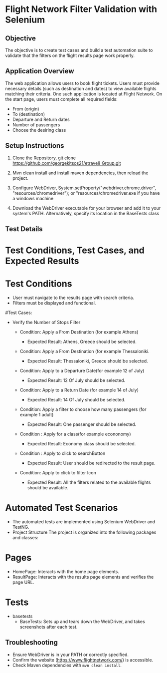 # Flight Network Filter Validation with Selenium

## Objective


The objective is to create test cases and build a test automation suite to validate that the filters on the flight results page work properly.


## Application Overview
The web application allows users to book flight tickets. Users must provide necessary details (such as destination and dates) to view available flights matching their criteria. One such application is located at Flight Network.
On the start page, users must complete all required fields:
-	From (origin)
-	To (destination)
-	Departure and Return dates
-	Number of passengers
-	Choose the desiring class


## Setup Instructions

1. Clone the Repository, git clone <https://github.com/georgekitsos21/etraveli_Group.git>

2. Mvn clean install and install maven dependencies, then reload the project.

3. Configure WebDriver, System.setProperty("webdriver.chrome.driver", "resources/chromedriver"); or "resources/chromedriver.exe if you have a windows machine

4. Download the WebDriver executable for your browser and add it to your system's PATH. Alternatively, specify its location in the BaseTests class
    

## Test Details

# Test Conditions, Test Cases, and Expected Results
# Test Conditions
  
  -	User must navigate to the results page with search criteria.
  -	Filters must be displayed and functional.

#Test Cases:

- Verify the Number of Stops Filter
    - Condition: Apply a From Destination (for example Athens)
    	- Expected Result: Athens, Greece should be selected.
       
    - Condition: Apply a From Destination (for example Thessaloniki.
      
    	- Expected Result: Thessaloniki, Greece should be selected.
       
    - Condition: Apply to a Departure Date(for example 12 of July)
  		- Expected Result: 12 Of July should be selected.
     
     - Condition: Apply to a Return Date (for example 14 of July)
  		- Expected Result: 14 Of July should be selected.
  
    - Condition: Apply a filter to choose how many passengers (for example 1 adult)
  		- Expected Result: One passenger should be selected.
 
    - Condition : Apply for a class(for example econonomy) 
		 - Expected Result: Economy class should be selected.
 
   - Condition : Apply to click to searchButton
	 - Expected Result: User should be redirected to the result page.
    
    - Condition: Apply to click to filter Icon
       - Expected Result: All the filters related to the available flights should be available.

# Automated Test Scenarios

- The automated tests are implemented using Selenium WebDriver and TestNG.
- Project Structure
The project is organized into the following packages and classes:

# Pages
-	HomePage: Interacts with the home page elements.
-	ResultPage: Interacts with the results page elements and verifies the page URL.

# Tests
- basetests
	- BaseTests: Sets up and tears down the WebDriver, and takes screenshots after each test.


## Troubleshooting

- Ensure WebDriver is in your PATH or correctly specified.
- Confirm the website (https://www.flightnetwork.com/) is accessible.
- Check Maven dependencies with `mvn clean install`.

